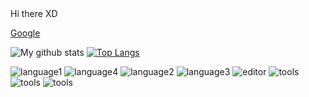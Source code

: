 <link href="./style.css" rel="stylesheet></link>
                              
### Hi there XD
<a href="https://www.google.com/" target="_blank">Google</a>

![My github stats](https://github-readme-stats.vercel.app/api?username=Saatvik07&show_icons=true&theme=merko)
[![Top Langs](https://github-readme-stats.vercel.app/api/top-langs/?username=Saatvik07&layout=compact)](https://github.com/anuraghazra/github-readme-stats)

![language1](https://img.shields.io/badge/Code-JS-blue?style=flat&logo=javascript)
![language4](https://img.shields.io/badge/Code-React-blue?style=flat&logo=react)
![language2](https://img.shields.io/badge/Code-Java-blue?style=flat&logo=java)
![language3](https://img.shields.io/badge/Code-CSS-blue?style=flat&logo=css3)
![editor](https://img.shields.io/badge/Editor-VSCode-blue?style=flat&logo=visual-studio-code)
![tools](https://img.shields.io/badge/Tools-ExpressJS-blue?style=flat&logo=express-js)
![tools](https://img.shields.io/badge/Tools-MongoDB-blue?style=flat&logo=mongodb)
![tools](https://img.shields.io/badge/Shell-Bash-blue?style=flat&logo=gnu-bash)

<!--
**Saatvik07/Saatvik07** is a ✨ _special_ ✨ repository because its `README.md` (this file) appears on your GitHub profile.

Here are some ideas to get you started:

- 🔭 I’m currently working on ...
- 🌱 I’m currently learning ...
- 👯 I’m looking to collaborate on ...
- 🤔 I’m looking for help with ...
- 💬 Ask me about ...
- 📫 How to reach me: ...
- 😄 Pronouns: ...
- ⚡ Fun fact: ...
-->
